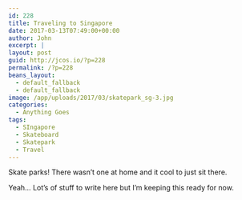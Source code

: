 ```yaml
---
id: 228
title: Traveling to Singapore
date: 2017-03-13T07:49:00+00:00
author: John
excerpt: |
layout: post
guid: http://jcos.io/?p=228
permalink: /?p=228
beans_layout:
  - default_fallback
  - default_fallback
image: /app/uploads/2017/03/skatepark_sg-3.jpg
categories:
  - Anything Goes
tags:
  - SIngapore
  - Skateboard
  - Skatepark
  - Travel
---
```

Skate parks! There wasn&#8217;t one at home and it cool to just sit there.

Yeah&#8230; Lot&#8217;s of stuff to write here but I&#8217;m keeping this ready for now.